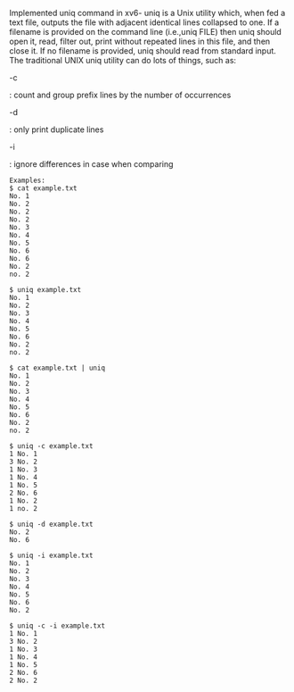 Implemented uniq command in xv6- uniq is a Unix utility which, when fed a text file, outputs the file with adjacent identical lines collapsed to one.  If a filename is provided on the command line (i.e.,uniq FILE) then uniq should open it, read, filter out, print without repeated lines in this file, and then close it.  If no filename is provided, uniq should read from standard input. The traditional UNIX uniq utility can do lots of things, such as:

-c

:  count and group prefix lines by the number of occurrences

-d

:  only print duplicate lines

-i

:  ignore differences in case when comparing
```
Examples:
$ cat example.txt
No. 1
No. 2
No. 2
No. 2
No. 3
No. 4
No. 5
No. 6
No. 6
No. 2
no. 2

$ uniq example.txt
No. 1
No. 2
No. 3
No. 4
No. 5
No. 6
No. 2
no. 2

$ cat example.txt | uniq
No. 1
No. 2
No. 3
No. 4
No. 5
No. 6
No. 2
no. 2

$ uniq -c example.txt
1 No. 1
3 No. 2
1 No. 3
1 No. 4
1 No. 5
2 No. 6
1 No. 2
1 no. 2

$ uniq -d example.txt
No. 2
No. 6

$ uniq -i example.txt
No. 1
No. 2
No. 3
No. 4
No. 5
No. 6
No. 2

$ uniq -c -i example.txt
1 No. 1
3 No. 2
1 No. 3
1 No. 4
1 No. 5
2 No. 6
2 No. 2
```
